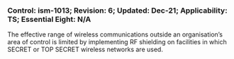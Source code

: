 ### Control: ism-1013; Revision: 6; Updated: Dec-21; Applicability: TS; Essential Eight: N/A
<p>The effective range of wireless communications outside an organisation’s area of control is limited by implementing RF shielding on facilities in which SECRET or TOP SECRET wireless networks are used.</p>